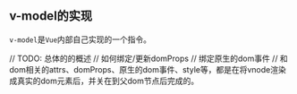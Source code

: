 ## v-model的实现

`v-model`是`Vue`内部自己实现的一个指令。

// TODO: 总体的的概述
// 如何绑定/更新domProps
// 绑定原生的dom事件
// 和dom相关的attrs、domProps、原生的dom事件、style等，都是在将vnode渲染成真实的dom元素后，并关在到父dom节点后完成的。